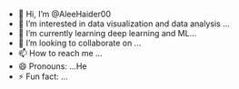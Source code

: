 - 👋 Hi, I’m @AleeHaider00
- 👀 I’m interested in data visualization and data analysis ...
- 🌱 I’m currently learning deep learning and ML...
- 💞️ I’m looking to collaborate on ...
- 📫 How to reach me ...
- 😄 Pronouns: ...He
- ⚡ Fun fact: ...

<!---
AleeHaider00/AleeHaider00 is a ✨ special ✨ repository because its `README.md` (this file) appears on your GitHub profile.
You can click the Preview link to take a look at your changes.
--->
